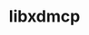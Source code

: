 ---
title: "libxdmcp"
layout: cache
categories: [package, develop-2023-12-24]
meta: {"versions": ["1.1.4"], "compilers": ["gcc@=11.1.0", "gcc@=11.3.0", "gcc@=11.4.0", "gcc@=7.3.1", "gcc@=9.4.0"], "oss": ["amzn2", "ubuntu20.04", "ubuntu22.04"], "platforms": ["linux"], "targets": ["aarch64", "neoverse_n1", "neoverse_v1", "ppc64le", "x86_64_v3"], "stacks": ["aws-isc", "aws-isc-aarch64", "data-vis-sdk", "e4s", "e4s-neoverse_v1", "e4s-power", "e4s-rocm-external", "ml-linux-x86_64-rocm", "root"], "num_specs": 8, "num_specs_by_stack": {"root": 8, "aws-isc-aarch64": 2, "aws-isc": 1, "e4s-neoverse_v1": 1, "e4s-power": 1, "data-vis-sdk": 1, "e4s-rocm-external": 1, "e4s": 1, "ml-linux-x86_64-rocm": 1}}
spec_details: [{"hash": "nqxwtvkkr6uvmdeudfbjbwjd4elqs5za", "compiler": "gcc@=7.3.1", "versions": ["1.1.4"], "os": "amzn2", "platform": "linux", "target": "aarch64", "variants": ["build_system=autotools"], "stacks": ["root", "aws-isc-aarch64"], "size": "-", "tarball": "https://binaries.spack.io/releases/develop-2023-12-24/build_cache/linux-amzn2-aarch64/gcc-7.3.1/libxdmcp-1.1.4/linux-amzn2-aarch64-gcc-7.3.1-libxdmcp-1.1.4-nqxwtvkkr6uvmdeudfbjbwjd4elqs5za.spack"}, {"hash": "lt665qyzaqqlyujnypxy4mj64u3zxmiz", "compiler": "gcc@=7.3.1", "versions": ["1.1.4"], "os": "amzn2", "platform": "linux", "target": "neoverse_n1", "variants": ["build_system=autotools"], "stacks": ["root", "aws-isc-aarch64"], "size": "-", "tarball": "https://binaries.spack.io/releases/develop-2023-12-24/build_cache/linux-amzn2-neoverse_n1/gcc-7.3.1/libxdmcp-1.1.4/linux-amzn2-neoverse_n1-gcc-7.3.1-libxdmcp-1.1.4-lt665qyzaqqlyujnypxy4mj64u3zxmiz.spack"}, {"hash": "u7pmlhfl3m6rvkm4agf33snnfplmmagt", "compiler": "gcc@=7.3.1", "versions": ["1.1.4"], "os": "amzn2", "platform": "linux", "target": "x86_64_v3", "variants": ["build_system=autotools"], "stacks": ["root", "aws-isc"], "size": "-", "tarball": "https://binaries.spack.io/releases/develop-2023-12-24/build_cache/linux-amzn2-x86_64_v3/gcc-7.3.1/libxdmcp-1.1.4/linux-amzn2-x86_64_v3-gcc-7.3.1-libxdmcp-1.1.4-u7pmlhfl3m6rvkm4agf33snnfplmmagt.spack"}, {"hash": "p3mqquwwgkhvp65nuq762lv2yrdlg3yu", "compiler": "gcc@=11.4.0", "versions": ["1.1.4"], "os": "ubuntu20.04", "platform": "linux", "target": "neoverse_v1", "variants": ["build_system=autotools"], "stacks": ["e4s-neoverse_v1", "root"], "size": "-", "tarball": "https://binaries.spack.io/releases/develop-2023-12-24/build_cache/linux-ubuntu20.04-neoverse_v1/gcc-11.4.0/libxdmcp-1.1.4/linux-ubuntu20.04-neoverse_v1-gcc-11.4.0-libxdmcp-1.1.4-p3mqquwwgkhvp65nuq762lv2yrdlg3yu.spack"}, {"hash": "ewpbifvcufpnljor5wa5fphaccotossw", "compiler": "gcc@=9.4.0", "versions": ["1.1.4"], "os": "ubuntu20.04", "platform": "linux", "target": "ppc64le", "variants": ["build_system=autotools"], "stacks": ["root", "e4s-power"], "size": "-", "tarball": "https://binaries.spack.io/releases/develop-2023-12-24/build_cache/linux-ubuntu20.04-ppc64le/gcc-9.4.0/libxdmcp-1.1.4/linux-ubuntu20.04-ppc64le-gcc-9.4.0-libxdmcp-1.1.4-ewpbifvcufpnljor5wa5fphaccotossw.spack"}, {"hash": "mjyx74j77q4az3q35hedqmwltmjfhllp", "compiler": "gcc@=11.1.0", "versions": ["1.1.4"], "os": "ubuntu20.04", "platform": "linux", "target": "x86_64_v3", "variants": ["build_system=autotools"], "stacks": ["data-vis-sdk", "root"], "size": "-", "tarball": "https://binaries.spack.io/releases/develop-2023-12-24/build_cache/linux-ubuntu20.04-x86_64_v3/gcc-11.1.0/libxdmcp-1.1.4/linux-ubuntu20.04-x86_64_v3-gcc-11.1.0-libxdmcp-1.1.4-mjyx74j77q4az3q35hedqmwltmjfhllp.spack"}, {"hash": "42wzbrujt3zvi2xb6psc52baej5zpkll", "compiler": "gcc@=11.4.0", "versions": ["1.1.4"], "os": "ubuntu20.04", "platform": "linux", "target": "x86_64_v3", "variants": ["build_system=autotools"], "stacks": ["e4s-rocm-external", "e4s", "root"], "size": "-", "tarball": "https://binaries.spack.io/releases/develop-2023-12-24/build_cache/linux-ubuntu20.04-x86_64_v3/gcc-11.4.0/libxdmcp-1.1.4/linux-ubuntu20.04-x86_64_v3-gcc-11.4.0-libxdmcp-1.1.4-42wzbrujt3zvi2xb6psc52baej5zpkll.spack"}, {"hash": "3s26wvuujil7qhgxz5iv332jyydxqjgz", "compiler": "gcc@=11.3.0", "versions": ["1.1.4"], "os": "ubuntu22.04", "platform": "linux", "target": "x86_64_v3", "variants": ["build_system=autotools"], "stacks": ["ml-linux-x86_64-rocm", "root"], "size": "-", "tarball": "https://binaries.spack.io/releases/develop-2023-12-24/build_cache/linux-ubuntu22.04-x86_64_v3/gcc-11.3.0/libxdmcp-1.1.4/linux-ubuntu22.04-x86_64_v3-gcc-11.3.0-libxdmcp-1.1.4-3s26wvuujil7qhgxz5iv332jyydxqjgz.spack"}]
---